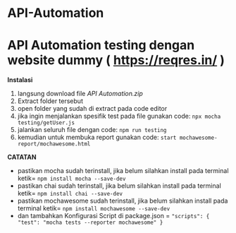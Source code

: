 # API-Automation 
# API Automation testing dengan website dummy ( https://reqres.in/ )

**Instalasi**
1. langsung download file *API Automation.zip*
2. Extract folder tersebut
3. open folder yang sudah di extract pada code editor
4. jika ingin menjalankan spesifik test pada file gunakan code: ```npx mocha testing/getUser.js```
5. jalankan seluruh file dengan code: ```npm run testing```
6. kemudian untuk membuka report gunakan code: ```start mochawesome-report/mochawesome.html```

**CATATAN**
- pastikan mocha sudah terinstall, jika belum silahkan install pada terminal ketik= ```npm install mocha --save-dev```
- pastikan chai sudah terinstall, jika belum silahkan install pada terminal ketik= ```npm install chai --save-dev```
- pastikan mochawesome sudah terinstall, jika belum silahkan install pada terminal ketik= ```npm install mochawesome --save-dev```
- dan tambahkan Konfigurasi Script di package.json = ```"scripts": {
                                                       "test": "mocha tests --reporter mochawesome"
                                                      }```
